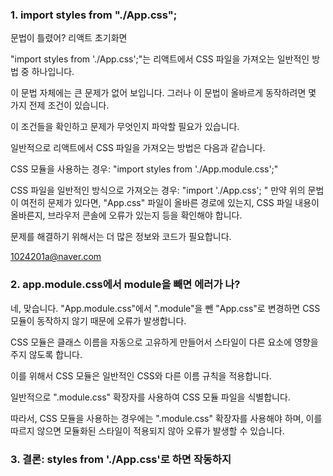 ### 1. import styles from "./App.css";
문법이 틀렸어? 리액트 초기화면

"import styles from './App.css';"는 리액트에서 CSS 파일을 가져오는 일반적인 방법 중 하나입니다.

이 문법 자체에는 큰 문제가 없어 보입니다. 그러나 이 문법이 올바르게 동작하려면 몇 가지 전제 조건이 있습니다. 

이 조건들을 확인하고 문제가 무엇인지 파악할 필요가 있습니다.

일반적으로 리액트에서 CSS 파일을 가져오는 방법은 다음과 같습니다.

CSS 모듈을 사용하는 경우: "import styles from './App.module.css';"

CSS 파일을 일반적인 방식으로 가져오는 경우: "import './App.css';
"
만약 위의 문법이 여전히 문제가 있다면, "App.css" 파일이 올바른 경로에 있는지, CSS 파일 내용이 올바른지, 브라우저 콘솔에 오류가 있는지 등을 확인해야 합니다.

문제를 해결하기 위해서는 더 많은 정보와 코드가 필요합니다.








1024201a@naver.com
### 2. app.module.css에서 module을 빼면 에러가 나?

네, 맞습니다. "App.module.css"에서 ".module"을 뺀 "App.css"로 변경하면 CSS 모듈이 동작하지 않기 때문에 오류가 발생합니다.

CSS 모듈은 클래스 이름을 자동으로 고유하게 만들어서 스타일이 다른 요소에 영향을 주지 않도록 합니다. 

이를 위해서 CSS 모듈은 일반적인 CSS와 다른 이름 규칙을 적용합니다.

일반적으로 ".module.css" 확장자를 사용하여 CSS 모듈 파일을 식별합니다.

따라서, CSS 모듈을 사용하는 경우에는 ".module.css" 확장자를 사용해야 하며, 이를 따르지 않으면 모듈화된 스타일이 적용되지 않아 오류가 발생할 수 있습니다.







### 3. 결론: styles from './App.css'로 하면 작동하지 
